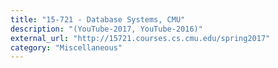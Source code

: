 ```yaml
---
title: "15-721 - Database Systems, CMU"
description: "(YouTube-2017, YouTube-2016)"
external_url: "http://15721.courses.cs.cmu.edu/spring2017"
category: "Miscellaneous"
---
```

